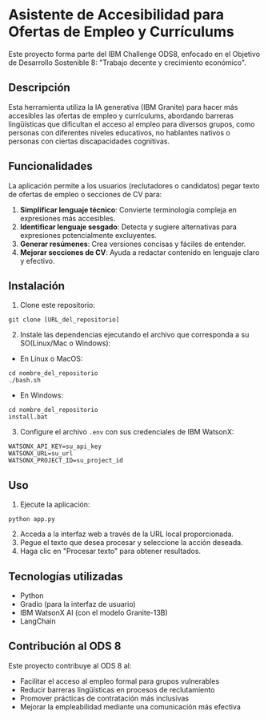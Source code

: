 # Asistente de Accesibilidad para Ofertas de Empleo y Currículums

Este proyecto forma parte del IBM Challenge ODS8, enfocado en el Objetivo de Desarrollo Sostenible 8: "Trabajo decente y crecimiento económico".

## Descripción

Esta herramienta utiliza la IA generativa (IBM Granite) para hacer más accesibles las ofertas de empleo y currículums, abordando barreras lingüísticas que dificultan el acceso al empleo para diversos grupos, como personas con diferentes niveles educativos, no hablantes nativos o personas con ciertas discapacidades cognitivas.

## Funcionalidades

La aplicación permite a los usuarios (reclutadores o candidatos) pegar texto de ofertas de empleo o secciones de CV para:

1. **Simplificar lenguaje técnico**: Convierte terminología compleja en expresiones más accesibles.
2. **Identificar lenguaje sesgado**: Detecta y sugiere alternativas para expresiones potencialmente excluyentes.
3. **Generar resúmenes**: Crea versiones concisas y fáciles de entender.
4. **Mejorar secciones de CV**: Ayuda a redactar contenido en lenguaje claro y efectivo.

## Instalación

1. Clone este repositorio:
```
git clone [URL_del_repositorio]
```

2. Instale las dependencias ejecutando el archivo que corresponda a su SO(Linux/Mac o Windows):
- En Linux o MacOS:
```
cd nombre_del_repositorio
./bash.sh
```
- En Windows:
```
cd nombre_del_repositorio
install.bat
```

3. Configure el archivo `.env` con sus credenciales de IBM WatsonX:
```
WATSONX_API_KEY=su_api_key
WATSONX_URL=su_url
WATSONX_PROJECT_ID=su_project_id
```

## Uso

1. Ejecute la aplicación:
```
python app.py
```

2. Acceda a la interfaz web a través de la URL local proporcionada.
3. Pegue el texto que desea procesar y seleccione la acción deseada.
4. Haga clic en "Procesar texto" para obtener resultados.

## Tecnologías utilizadas

- Python
- Gradio (para la interfaz de usuario)
- IBM WatsonX AI (con el modelo Granite-13B)
- LangChain

## Contribución al ODS 8

Este proyecto contribuye al ODS 8 al:
- Facilitar el acceso al empleo formal para grupos vulnerables
- Reducir barreras lingüísticas en procesos de reclutamiento
- Promover prácticas de contratación más inclusivas
- Mejorar la empleabilidad mediante una comunicación más efectiva
